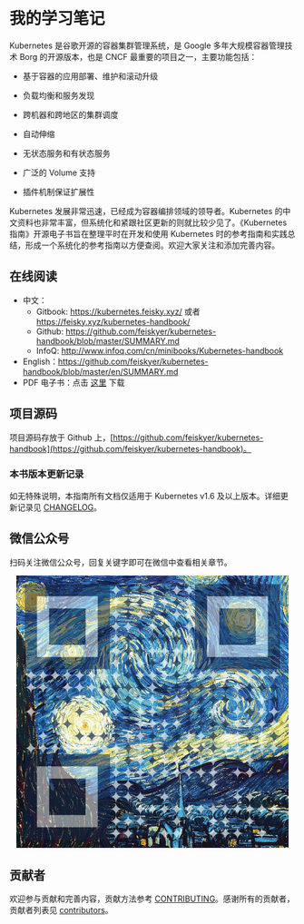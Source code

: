 # 我的学习笔记

Kubernetes 是谷歌开源的容器集群管理系统，是 Google 多年大规模容器管理技术 Borg 的开源版本，也是 CNCF 最重要的项目之一，主要功能包括：

- 基于容器的应用部署、维护和滚动升级
- 负载均衡和服务发现


- 跨机器和跨地区的集群调度
- 自动伸缩
- 无状态服务和有状态服务
- 广泛的 Volume 支持
- 插件机制保证扩展性

Kubernetes 发展非常迅速，已经成为容器编排领域的领导者。Kubernetes 的中文资料也非常丰富，但系统化和紧跟社区更新的则就比较少见了。《Kubernetes 指南》开源电子书旨在整理平时在开发和使用 Kubernetes 时的参考指南和实践总结，形成一个系统化的参考指南以方便查阅。欢迎大家关注和添加完善内容。

## 在线阅读

- 中文：
  - Gitbook: https://kubernetes.feisky.xyz/ 或者 https://feisky.xyz/kubernetes-handbook/
  - Github: https://github.com/feiskyer/kubernetes-handbook/blob/master/SUMMARY.md
  - InfoQ: http://www.infoq.com/cn/minibooks/Kubernetes-handbook
- English：https://github.com/feiskyer/kubernetes-handbook/blob/master/en/SUMMARY.md
- PDF 电子书：点击 [这里](https://legacy.gitbook.com/download/pdf/book/feisky/kubernetes) 下载

## 项目源码

项目源码存放于 Github 上，[https://github.com/feiskyer/kubernetes-handbook](https://github.com/feiskyer/kubernetes-handbook)。

### 本书版本更新记录

如无特殊说明，本指南所有文档仅适用于 Kubernetes v1.6 及以上版本。详细更新记录见 [CHANGELOG](https://github.com/feiskyer/kubernetes-handbook/blob/master/CHANGELOG.md)。

## 微信公众号

扫码关注微信公众号，回复关键字即可在微信中查看相关章节。

<p align="center"> <img src="images/qrcode.png"></p>

## 贡献者

欢迎参与贡献和完善内容，贡献方法参考 [CONTRIBUTING](https://github.com/feiskyer/kubernetes-handbook/blob/master/CONTRIBUTING.md)。感谢所有的贡献者，贡献者列表见 [contributors](https://github.com/feiskyer/kubernetes-handbook/graphs/contributors)。
